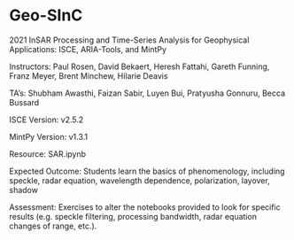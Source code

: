 # Geo-SInC
2021 InSAR Processing and Time-Series Analysis for Geophysical Applications: ISCE, ARIA-Tools, and MintPy

Instructors: Paul Rosen, David Bekaert, Heresh Fattahi, Gareth Funning, Franz Meyer, Brent Minchew, Hilarie Deavis

TA’s: Shubham Awasthi, Faizan Sabir, Luyen Bui, Pratyusha Gonnuru, Becca Bussard

ISCE Version: v2.5.2

MintPy Version: v1.3.1

Resource: SAR.ipynb 

Expected Outcome: Students learn the basics of phenomenology, including speckle, radar equation, wavelength dependence, polarization, layover, shadow 

Assessment: Exercises to alter the notebooks provided to look for specific results (e.g. speckle filtering, processing bandwidth, radar equation changes of range, etc.).

